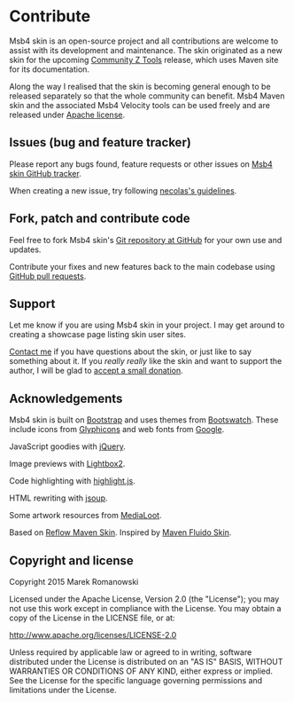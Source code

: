 # Contribute

Msb4 skin is an open-source project and all contributions are welcome to assist with its
development and maintenance. The skin originated as a new skin for the upcoming
[Community Z Tools][czt] release, which uses Maven site for its documentation.

Along the way I realised that the skin is becoming general enough to be released separately so that
the whole community can benefit. Msb4 Maven skin and the associated Msb4 Velocity tools can be
used freely and are released under [Apache license][apache-license].

[czt]: http://czt.sourceforge.net
[apache-license]: http://www.apache.org/licenses/LICENSE-2.0


## Issues (bug and feature tracker)

Please report any bugs found, feature requests or other issues on
[Msb4 skin GitHub tracker][msb4-issues].

When creating a new issue, try following [necolas's guidelines][issue-guidelines].

[msb4-issues]: http://github.com/tunguski/msb4-maven-skin/issues/
[issue-guidelines]: http://github.com/necolas/issue-guidelines/#readme


## Fork, patch and contribute code

Feel free to fork Msb4 skin's [Git repository at GitHub][msb4-github] for your own use and
updates.

Contribute your fixes and new features back to the main codebase using
[GitHub pull requests][github-pull-req].

[msb4-github]: http://github.com/tunguski/msb4-maven-skin/
[github-pull-req]: http://help.github.com/articles/using-pull-requests


## Support

Let me know if you are using Msb4 skin in your project. I may get around to creating a showcase
page listing skin user sites.

[Contact me][av-site] if you have questions about the skin, or just like to say something about it.
If you _really really_ like the skin and want to support the author, I will be glad to
[accept a small donation][donate].

[av-site]: http://blog.matsuo.pl
[donate]: https://www.paypal.com/cgi-bin/webscr?cmd=_s-xclick&amp;hosted_button_id=QWKNRFZH52828


## Acknowledgements

Msb4 skin is built on [Bootstrap][bootstrap] and uses themes from [Bootswatch][bootswatch].
These include icons from [Glyphicons][glyphicons] and web fonts from [Google][webfonts].

JavaScript goodies with [jQuery][jquery].

Image previews with [Lightbox2][lightbox2].

Code highlighting with [highlight.js][highlight-js].

HTML rewriting with [jsoup][jsoup].

Some artwork resources from [MediaLoot][medialoot].

Based on [Reflow Maven Skin][reflow]. Inspired by [Maven Fluido Skin][fluido].

[bootstrap]: http://getbootstrap.com/
[bootswatch]: http://bootswatch.com/
[glyphicons]: http://glyphicons.com/
[webfonts]: http://www.google.com/webfonts/
[jquery]: http://jquery.org
[lightbox2]: http://lokeshdhakar.com/projects/lightbox2
[highlight-js]: http://softwaremaniacs.org/soft/highlight/en/
[jsoup]: http://jsoup.org/
[medialoot]: http://medialoot.com/
[fluido]: http://maven.apache.org/skins/maven-fluido-skin/
[reflow]: http://andriusvelykis.github.io/reflow-maven-skin/


## Copyright and license

Copyright 2015 Marek Romanowski

Licensed under the Apache License, Version 2.0 (the "License");
you may not use this work except in compliance with the License.
You may obtain a copy of the License in the LICENSE file, or at:

   http://www.apache.org/licenses/LICENSE-2.0

Unless required by applicable law or agreed to in writing, software
distributed under the License is distributed on an "AS IS" BASIS,
WITHOUT WARRANTIES OR CONDITIONS OF ANY KIND, either express or implied.
See the License for the specific language governing permissions and
limitations under the License.
